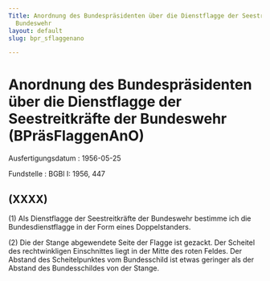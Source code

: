 ```yaml
---
Title: Anordnung des Bundespräsidenten über die Dienstflagge der Seestreitkräfte der
  Bundeswehr
layout: default
slug: bpr_sflaggenano

---
```


# Anordnung des Bundespräsidenten über die Dienstflagge der Seestreitkräfte der Bundeswehr (BPräsFlaggenAnO)

Ausfertigungsdatum
:   1956-05-25

Fundstelle
:   BGBl I: 1956, 447



## (XXXX)

(1) Als Dienstflagge der Seestreitkräfte der Bundeswehr bestimme ich
die Bundesdienstflagge in der Form eines Doppelstanders.

(2) Die der Stange abgewendete Seite der Flagge ist gezackt. Der
Scheitel des rechtwinkligen Einschnittes liegt in der Mitte des roten
Feldes. Der Abstand des Scheitelpunktes vom Bundesschild ist etwas
geringer als der Abstand des Bundesschildes von der Stange.

